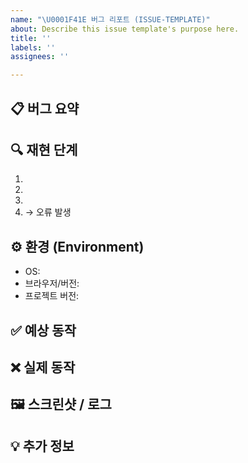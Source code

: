 ```yaml
---
name: "\U0001F41E 버그 리포트 (ISSUE-TEMPLATE)"
about: Describe this issue template's purpose here.
title: ''
labels: ''
assignees: ''

---
```


## 📋 버그 요약
<!-- 어떤 버그가 발생했는지 한두 문장으로 간략히 작성해주세요 -->

## 🔍 재현 단계
1.  
2.  
3.  
4. → 오류 발생

## ⚙️ 환경 (Environment)
- OS:  
- 브라우저/버전:  
- 프로젝트 버전:

## ✅ 예상 동작
<!-- 정상 동작 시 어떻게 보여야 하는지 작성 -->

## ❌ 실제 동작
<!-- 실제로 어떤 오류 메시지나 현상이 발생했는지 작성 -->

## 🖼 스크린샷 / 로그
<!-- 오류 화면 캡처, 콘솔 로그 등 첨부 -->

## 💡 추가 정보
<!-- 관련 이슈/PR 번호, 참고할 URL, 기타 힌트 등 -->

